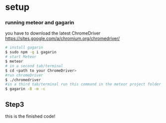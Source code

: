 # setup
### running meteor and gagarin
you have to download the latest ChromeDriver https://sites.google.com/a/chromium.org/chromedriver/
```bash
# install gagarin
$ sudo npm -g i gagarin
# start Meteor
$ meteor
# in a second tab/terminal
$ cd <path to your ChromeDriver>
#run chromeDriver
$ ./chromedriver
#in a third tab/terminal run this command in the meteor project folder
$ gagarin -B -m -c
```

## Step3

this is the finished code!
